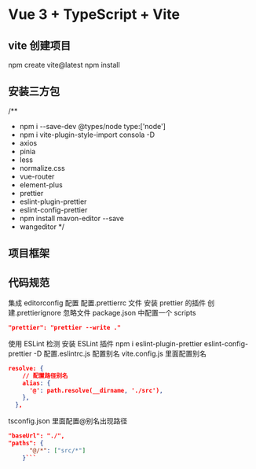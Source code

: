 # Vue 3 + TypeScript + Vite

## vite 创建项目

npm create vite@latest
npm install

## 安装三方包

/\*\*

- npm i --save-dev @types/node type:['node']
- npm i vite-plugin-style-import consola -D
- axios
- pinia
- less
- normalize.css
- vue-router
- element-plus
- prettier
- eslint-plugin-prettier
- eslint-config-prettier
- npm install mavon-editor --save
- wangeditor
  \*/

## 项目框架

## 代码规范

集成 editorconfig 配置
配置.prettierrc 文件
安装 prettier 的插件
创建.prettierignore 忽略文件
package.json 中配置一个 scripts

```json
"prettier": "prettier --write ."
```

使用 ESLint 检测
安装 ESLint 插件
npm i eslint-plugin-prettier eslint-config-prettier -D
配置.eslintrc.js
配置别名
vite.config.js 里面配置别名

```json
resolve: {
    // 配置路径别名
    alias: {
      '@': path.resolve(__dirname, './src'),
    },
  },
```

tsconfig.json 里面配置@别名出现路径

````json
"baseUrl": "./",
"paths": {
      "@/*": ["src/*"]
    }```
````
